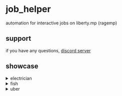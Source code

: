 # job_helper
automation for interactive jobs on liberty.mp (ragemp)

## support
if you have any questions, [discord server](https://discord.gg/K7RNp2vtVq)

## showcase
<details>
  <summary>electrician</summary>
  
  https://github.com/clauadv/job_helper/assets/26169415/0557e57d-720a-4b3c-9c67-e32edbff8ec9
</details>

<details>
  <summary>fish</summary>
 
  https://github.com/clauadv/job_helper/assets/26169415/0c0ac891-be3c-47f9-bdf5-7957da39fe6a
</details>

<details>
  <summary>uber</summary>

  https://github.com/clauadv/job_helper/assets/26169415/4510d089-cc6d-4e93-92f2-4fb246c48f61
</details>
